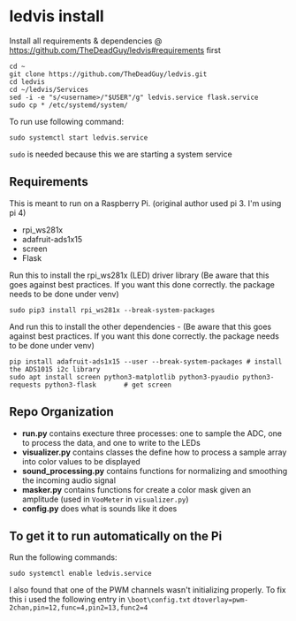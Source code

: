 # ledvis install

Install all requirements & dependencies @ https://github.com/TheDeadGuy/ledvis#requirements first
```
cd ~
git clone https://github.com/TheDeadGuy/ledvis.git
cd ledvis
cd ~/ledvis/Services
sed -i -e "s/<username>/"$USER"/g" ledvis.service flask.service
sudo cp * /etc/systemd/system/
```

To run use following command:
```
sudo systemctl start ledvis.service
```

`sudo` is needed because this we are starting a system service

## Requirements

This is meant to run on a Raspberry Pi. (original author used pi 3. I'm using pi 4)

 * rpi_ws281x
 * adafruit-ads1x15
 * screen
 * Flask

Run this to install the rpi_ws281x (LED) driver library (Be aware that this goes against best practices. If you want this done correctly. the package needs to be done under venv)
```
sudo pip3 install rpi_ws281x --break-system-packages
```

And run this to install the other dependencies - (Be aware that this goes against best practices. If you want this done correctly. the package needs to be done under venv)
```
pip install adafruit-ads1x15 --user --break-system-packages	# install the ADS1015 i2c library
sudo apt install screen python3-matplotlib python3-pyaudio python3-requests python3-flask		# get screen
```

## Repo Organization

 * **run.py** contains execture three processes: one to sample the ADC, one to process the data, and one to write to the LEDs
 * **visualizer.py** contains classes the define how to process a sample array into color values to be displayed
 * **sound_processing.py** contains functions for normalizing and smoothing the incoming audio signal
 * **masker.py** contains functions for create a color mask given an amplitude (used in `VooMeter` in `visualizer.py`)
 * **config.py** does what is sounds like it does

## To get it to run automatically on the Pi

Run the following commands:

```
sudo systemctl enable ledvis.service
```

I also found that one of the PWM channels wasn't initializing properly. To fix this i used the following entry in ```\boot\config.txt```
```dtoverlay=pwm-2chan,pin=12,func=4,pin2=13,func2=4```

